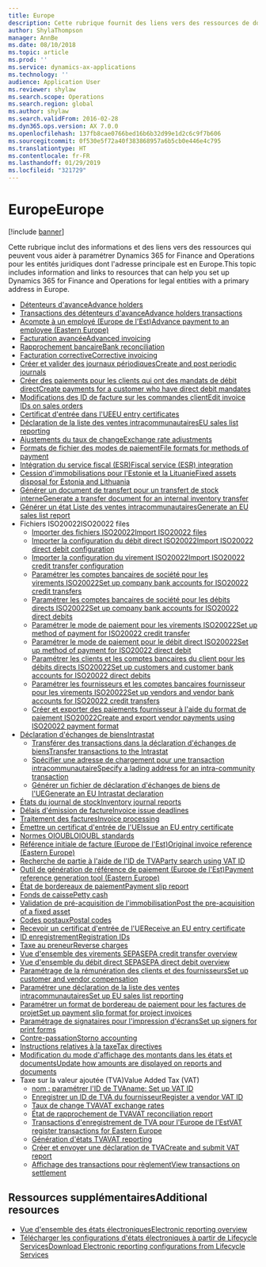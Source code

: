 ```yaml
---
title: Europe
description: Cette rubrique fournit des liens vers des ressources de documentation Microsoft Dynamics 365 for Finance and Operations pour l'Europe.
author: ShylaThompson
manager: AnnBe
ms.date: 08/10/2018
ms.topic: article
ms.prod: ''
ms.service: dynamics-ax-applications
ms.technology: ''
audience: Application User
ms.reviewer: shylaw
ms.search.scope: Operations
ms.search.region: global
ms.author: shylaw
ms.search.validFrom: 2016-02-28
ms.dyn365.ops.version: AX 7.0.0
ms.openlocfilehash: 137fb8cae0766bed16b6b32d99e1d2c6c9f7b606
ms.sourcegitcommit: 0f530e5f72a40f383868957a6b5cb0e446e4c795
ms.translationtype: HT
ms.contentlocale: fr-FR
ms.lasthandoff: 01/29/2019
ms.locfileid: "321729"
---
```

# <a name="europe"></a><span data-ttu-id="65784-103">Europe</span><span class="sxs-lookup"><span data-stu-id="65784-103">Europe</span></span> 

[!include [banner](../includes/banner.md)]

<span data-ttu-id="65784-104">Cette rubrique inclut des informations et des liens vers des ressources qui peuvent vous aider à paramétrer Dynamics 365 for Finance and Operations pour les entités juridiques dont l'adresse principale est en Europe.</span><span class="sxs-lookup"><span data-stu-id="65784-104">This topic includes information and links to resources that can help you set up Dynamics 365 for Finance and Operations for legal entities with a primary address in Europe.</span></span> 

- [<span data-ttu-id="65784-105">Détenteurs d'avance</span><span class="sxs-lookup"><span data-stu-id="65784-105">Advance holders</span></span>](emea-advance-holders.md)
 - [<span data-ttu-id="65784-106">Transactions des détenteurs d'avance</span><span class="sxs-lookup"><span data-stu-id="65784-106">Advance holders transactions</span></span>](emea-advance-holders-transactions.md)
 - [<span data-ttu-id="65784-107">Acompte à un employé (Europe de l'Est)</span><span class="sxs-lookup"><span data-stu-id="65784-107">Advance payment to an employee (Eastern Europe)</span></span>](tasks/advance-payment-employee.md)
- [<span data-ttu-id="65784-108">Facturation avancée</span><span class="sxs-lookup"><span data-stu-id="65784-108">Advanced invoicing</span></span>](emea-advance-invoice.md)
- [<span data-ttu-id="65784-109">Rapprochement bancaire</span><span class="sxs-lookup"><span data-stu-id="65784-109">Bank reconciliation</span></span>](emea-bank-reconciliation.md)
- [<span data-ttu-id="65784-110">Facturation corrective</span><span class="sxs-lookup"><span data-stu-id="65784-110">Corrective invoicing</span></span>](emea-corrective-invoice.md)
- [<span data-ttu-id="65784-111">Créer et valider des journaux périodiques</span><span class="sxs-lookup"><span data-stu-id="65784-111">Create and post periodic journals</span></span>](emea-create-post-periodic-journals.md)
- [<span data-ttu-id="65784-112">Créer des paiements pour les clients qui ont des mandats de débit direct</span><span class="sxs-lookup"><span data-stu-id="65784-112">Create payments for a customer who have direct debit mandates</span></span>](tasks/create-payments-customers-who-have-direct-debit-mandates.md)
- [<span data-ttu-id="65784-113">Modifications des ID de facture sur les commandes client</span><span class="sxs-lookup"><span data-stu-id="65784-113">Edit invoice IDs on sales orders</span></span>](emea-edit-invoice-id-sales-orders.md)
- [<span data-ttu-id="65784-114">Certificat d'entrée dans l'UE</span><span class="sxs-lookup"><span data-stu-id="65784-114">EU entry certificates</span></span>](emea-entry-certificates.md)
- [<span data-ttu-id="65784-115">Déclaration de la liste des ventes intracommunautaires</span><span class="sxs-lookup"><span data-stu-id="65784-115">EU sales list reporting</span></span>](emea-eu-sales-list.md)
- [<span data-ttu-id="65784-116">Ajustements du taux de change</span><span class="sxs-lookup"><span data-stu-id="65784-116">Exchange rate adjustments</span></span>](emea-exchange-rate-adjustments.md)
- [<span data-ttu-id="65784-117">Formats de fichier des modes de paiement</span><span class="sxs-lookup"><span data-stu-id="65784-117">File formats for methods of payment</span></span>](emea-select-file-formats-for-the-method-of-payments.md)
- [<span data-ttu-id="65784-118">Intégration du service fiscal (ESR)</span><span class="sxs-lookup"><span data-stu-id="65784-118">Fiscal service (ESR) integration</span></span>](emea-fiscal-service-integration.md)
- [<span data-ttu-id="65784-119">Cession d'immobilisations pour l'Estonie et la Lituanie</span><span class="sxs-lookup"><span data-stu-id="65784-119">Fixed assets disposal for Estonia and Lithuania</span></span>](emea-credit-note-reverse-fixed-asset-sale.md)
- [<span data-ttu-id="65784-120">Générer un document de transfert pour un transfert de stock interne</span><span class="sxs-lookup"><span data-stu-id="65784-120">Generate a transfer document for an internal inventory transfer</span></span>](tasks/transfer-document-internal-inventory-transfer.md)
- [<span data-ttu-id="65784-121">Générer un état Liste des ventes intracommunautaires</span><span class="sxs-lookup"><span data-stu-id="65784-121">Generate an EU sales list report</span></span>](tasks/eur-00011-eu-sales-list-report.md)
- <span data-ttu-id="65784-122">Fichiers ISO20022</span><span class="sxs-lookup"><span data-stu-id="65784-122">ISO20022 files</span></span>
  - [<span data-ttu-id="65784-123">Importer des fichiers ISO20022</span><span class="sxs-lookup"><span data-stu-id="65784-123">Import ISO20022 files</span></span>](emea-ISO20022-file-formats.md)
  - [<span data-ttu-id="65784-124">Importer la configuration du débit direct ISO20022</span><span class="sxs-lookup"><span data-stu-id="65784-124">Import ISO20022 direct debit configuration</span></span>](tasks/import-iso20022-direct-debit-configuration.md)
  - [<span data-ttu-id="65784-125">Importer la configuration du virement ISO20022</span><span class="sxs-lookup"><span data-stu-id="65784-125">Import ISO20022 credit transfer configuration</span></span>](tasks/import-iso20022-credit-transfer-configuration.md)
  - [<span data-ttu-id="65784-126">Paramétrer les comptes bancaires de société pour les virements ISO20022</span><span class="sxs-lookup"><span data-stu-id="65784-126">Set up company bank accounts for ISO20022 credit transfers</span></span>](tasks/set-up-company-bank-accounts-iso20022-credit-transfers.md)
  - [<span data-ttu-id="65784-127">Paramétrer les comptes bancaires de société pour les débits directs ISO20022</span><span class="sxs-lookup"><span data-stu-id="65784-127">Set up company bank accounts for ISO20022 direct debits</span></span>](tasks/set-up-company-bank-accounts-iso20022-direct-debits.md)
  - [<span data-ttu-id="65784-128">Paramétrer le mode de paiement pour les virements ISO20022</span><span class="sxs-lookup"><span data-stu-id="65784-128">Set up method of payment for ISO20022 credit transfer</span></span>](tasks/set-up-method-payment-iso20022-credit-transfer.md)
  - [<span data-ttu-id="65784-129">Paramétrer le mode de paiement pour le débit direct ISO20022</span><span class="sxs-lookup"><span data-stu-id="65784-129">Set up method of payment for ISO20022 direct debit</span></span>](tasks/setup-method-payment-iso20022-direct-debit.md)
  - [<span data-ttu-id="65784-130">Paramétrer les clients et les comptes bancaires du client pour les débits directs ISO20022</span><span class="sxs-lookup"><span data-stu-id="65784-130">Set up customers and customer bank accounts for ISO20022 direct debits</span></span>](tasks/set-up-bank-accounts-iso20022-direct-debits.md)
  - [<span data-ttu-id="65784-131">Paramétrer les fournisseurs et les comptes bancaires fournisseur pour les virements ISO20022</span><span class="sxs-lookup"><span data-stu-id="65784-131">Set up vendors and vendor bank accounts for ISO20022 credit transfers</span></span>](tasks/set-up-vendor-iso20022-credit-transfers.md)
  - [<span data-ttu-id="65784-132">Créer et exporter des paiements fournisseur à l'aide du format de paiement ISO20022</span><span class="sxs-lookup"><span data-stu-id="65784-132">Create and export vendor payments using ISO20022 payment format</span></span>](tasks/create-export-vendor-payments-iso20022-payment-format.md)
- [<span data-ttu-id="65784-133">Déclaration d'échanges de biens</span><span class="sxs-lookup"><span data-stu-id="65784-133">Intrastat</span></span>](emea-intrastat.md)
  - [<span data-ttu-id="65784-134">Transférer des transactions dans la déclaration d'échanges de biens</span><span class="sxs-lookup"><span data-stu-id="65784-134">Transfer transactions to the Intrastat</span></span>](tasks/transfer-transactions-intrastat.md)
  - [<span data-ttu-id="65784-135">Spécifier une adresse de chargement pour une transaction intracommunautaire</span><span class="sxs-lookup"><span data-stu-id="65784-135">Specify a lading address for an intra-community transaction</span></span>](tasks/eur-00002-specify-lading-address-intra-community.md)
  - [<span data-ttu-id="65784-136">Générer un fichier de déclaration d'échanges de biens de l'UE</span><span class="sxs-lookup"><span data-stu-id="65784-136">Generate an EU Intrastat declaration</span></span>](tasks/eur-00002-eu-intrastat-declaration.md)
- [<span data-ttu-id="65784-137">États du journal de stock</span><span class="sxs-lookup"><span data-stu-id="65784-137">Inventory journal reports</span></span>](emea-set-up-report-inventory-journal-names.md)
- [<span data-ttu-id="65784-138">Délais d'émission de facture</span><span class="sxs-lookup"><span data-stu-id="65784-138">Invoice issue deadlines</span></span>](emea-invoice-issue-deadline.md)
- [<span data-ttu-id="65784-139">Traitement des factures</span><span class="sxs-lookup"><span data-stu-id="65784-139">Invoice processing</span></span>](emea-invoice-processing.md)
- [<span data-ttu-id="65784-140">Émettre un certificat d'entrée de l'UE</span><span class="sxs-lookup"><span data-stu-id="65784-140">Issue an EU entry certificate</span></span>](tasks/eur-00012-issue-eu-entry-certificate.md)
- [<span data-ttu-id="65784-141">Normes OIOUBL</span><span class="sxs-lookup"><span data-stu-id="65784-141">OIOUBL standards</span></span>](emea-oioubl-standards-electronic-invoicing.md)
- [<span data-ttu-id="65784-142">Référence initiale de facture (Europe de l'Est)</span><span class="sxs-lookup"><span data-stu-id="65784-142">Original invoice reference (Eastern Europe)</span></span>](tasks/ee-00004-original-invoice-reference.md)
- [<span data-ttu-id="65784-143">Recherche de partie à l'aide de l'ID de TVA</span><span class="sxs-lookup"><span data-stu-id="65784-143">Party search using VAT ID</span></span>](tasks/eur-00015-party-search-vat-id.md)
- [<span data-ttu-id="65784-144">Outil de génération de référence de paiement (Europe de l'Est)</span><span class="sxs-lookup"><span data-stu-id="65784-144">Payment reference generation tool (Eastern Europe)</span></span>](tasks/ee-00015-payment-reference-generation-tool.md)
- [<span data-ttu-id="65784-145">État de bordereaux de paiement</span><span class="sxs-lookup"><span data-stu-id="65784-145">Payment slip report</span></span>](emea-eur-payment-slip-report-giro.md)
- [<span data-ttu-id="65784-146">Fonds de caisse</span><span class="sxs-lookup"><span data-stu-id="65784-146">Petty cash</span></span>](emea-petty-cash.md)
- [<span data-ttu-id="65784-147">Validation de pré-acquisition de l'immobilisation</span><span class="sxs-lookup"><span data-stu-id="65784-147">Post the pre-acquisition of a fixed asset</span></span>](emea-pre-acquisition-acquisition-fixed-asset.md)
- [<span data-ttu-id="65784-148">Codes postaux</span><span class="sxs-lookup"><span data-stu-id="65784-148">Postal codes</span></span>](emea-import-create-postal-codes-manually.md)
- [<span data-ttu-id="65784-149">Recevoir un certificat d'entrée de l'UE</span><span class="sxs-lookup"><span data-stu-id="65784-149">Receive an EU entry certificate</span></span>](tasks/eur-00012-receive-eu-entry-certificate.md)
- [<span data-ttu-id="65784-150">ID enregistrement</span><span class="sxs-lookup"><span data-stu-id="65784-150">Registration IDs</span></span>](emea-registration-ids.md)
- [<span data-ttu-id="65784-151">Taxe au preneur</span><span class="sxs-lookup"><span data-stu-id="65784-151">Reverse charges</span></span>](emea-reverse-charge.md)
- [<span data-ttu-id="65784-152">Vue d'ensemble des virements SEPA</span><span class="sxs-lookup"><span data-stu-id="65784-152">SEPA credit transfer overview</span></span>](../accounts-payable/sepa-credit-transfer.md)
- [<span data-ttu-id="65784-153">Vue d'ensemble du débit direct SEPA</span><span class="sxs-lookup"><span data-stu-id="65784-153">SEPA direct debit overview</span></span>](../accounts-receivable/sepa-direct-debit-overview.md)
- [<span data-ttu-id="65784-154">Paramétrage de la rémunération des clients et des fournisseurs</span><span class="sxs-lookup"><span data-stu-id="65784-154">Set up customer and vendor compensation</span></span>](emea-compensation-customer-vendor-transactions.md)
- [<span data-ttu-id="65784-155">Paramétrer une déclaration de la liste des ventes intracommunautaires</span><span class="sxs-lookup"><span data-stu-id="65784-155">Set up EU sales list reporting</span></span>](tasks/eur-00011-eu-sales-list-reporting.md)
- [<span data-ttu-id="65784-156">Paramétrer un format de bordereau de paiement pour les factures de projet</span><span class="sxs-lookup"><span data-stu-id="65784-156">Set up payment slip format for project invoices</span></span>](tasks/set-up-payment-slip-format-project-invoices.md)
- [<span data-ttu-id="65784-157">Paramétrage de signataires pour l'impression d'écrans</span><span class="sxs-lookup"><span data-stu-id="65784-157">Set up signers for print forms</span></span>](emea-set-up-signers-for-printing-forms.md)
- [<span data-ttu-id="65784-158">Contre-passation</span><span class="sxs-lookup"><span data-stu-id="65784-158">Storno accounting</span></span>](emea-storno.md)
- [<span data-ttu-id="65784-159">Instructions relatives à la taxe</span><span class="sxs-lookup"><span data-stu-id="65784-159">Tax directives</span></span>](emea-tax-directives.md)
- [<span data-ttu-id="65784-160">Modification du mode d'affichage des montants dans les états et documents</span><span class="sxs-lookup"><span data-stu-id="65784-160">Update how amounts are displayed on reports and documents</span></span>](emea-amount-printing-forms.md)
- <span data-ttu-id="65784-161">Taxe sur la valeur ajoutée (TVA)</span><span class="sxs-lookup"><span data-stu-id="65784-161">Value Added Tax (VAT)</span></span>
  - [<span data-ttu-id="65784-162">nom : paramétrer l'ID de TVA</span><span class="sxs-lookup"><span data-stu-id="65784-162">name: Set up VAT ID</span></span>](tasks/eur-00015-vat-id.md)
  - [<span data-ttu-id="65784-163">Enregistrer un ID de TVA du fournisseur</span><span class="sxs-lookup"><span data-stu-id="65784-163">Register a vendor VAT ID</span></span>](tasks/eur-00015-registration-vendor-vat-id.md)
  - [<span data-ttu-id="65784-164">Taux de change TVA</span><span class="sxs-lookup"><span data-stu-id="65784-164">VAT exchange rates</span></span>](emea-vat-exchange-rate.md)
  - [<span data-ttu-id="65784-165">État de rapprochement de TVA</span><span class="sxs-lookup"><span data-stu-id="65784-165">VAT reconciliation report</span></span>](tasks/eur-00018-vat-reconciliation-report.md)
  - [<span data-ttu-id="65784-166">Transactions d'enregistrement de TVA pour l'Europe de l'Est</span><span class="sxs-lookup"><span data-stu-id="65784-166">VAT register transactions for Eastern Europe</span></span>](emea-vat-register-transactions.md)
  - [<span data-ttu-id="65784-167">Génération d'états TVA</span><span class="sxs-lookup"><span data-stu-id="65784-167">VAT reporting</span></span>](emea-vat-reporting.md)
  - [<span data-ttu-id="65784-168">Créer et envoyer une déclaration de TVA</span><span class="sxs-lookup"><span data-stu-id="65784-168">Create and submit VAT report</span></span>](tasks/create-submit-vat-report.md)
  - [<span data-ttu-id="65784-169">Affichage des transactions pour règlement</span><span class="sxs-lookup"><span data-stu-id="65784-169">View transactions on settlement</span></span>](emea-transactions-settlement-form.md)

## <a name="additional-resources"></a><span data-ttu-id="65784-170">Ressources supplémentaires</span><span class="sxs-lookup"><span data-stu-id="65784-170">Additional resources</span></span>

- [<span data-ttu-id="65784-171">Vue d'ensemble des états électroniques</span><span class="sxs-lookup"><span data-stu-id="65784-171">Electronic reporting overview</span></span>](../../dev-itpro/analytics/general-electronic-reporting.md)
- [<span data-ttu-id="65784-172">Télécharger les configurations d'états électroniques à partir de Lifecycle Services</span><span class="sxs-lookup"><span data-stu-id="65784-172">Download Electronic reporting configurations from Lifecycle Services</span></span>](../../dev-itpro/analytics/download-electronic-reporting-configuration-lcs.md)

